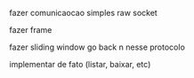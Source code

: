 fazer comunicaocao simples raw socket

fazer frame

fazer sliding window go back n nesse protocolo

implementar de fato (listar, baixar, etc)
